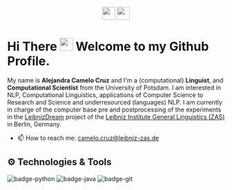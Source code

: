 <p align="center">
  <a href="https://www.linkedin.com/in/alejandracamelo/"><img height="30" color= blue src="https://cdn-icons-png.flaticon.com/512/174/174857.png"></a>
  <a href="mailto:camelo.cruz@leibniz-zas.de"><img height="30" src="https://logodownload.org/wp-content/uploads/2018/02/Outlook-logo-5.png"></a>

</p>

<p align="center">

 <h1>Hi There <img src="https://i.imgur.com/GNz3qCl.gif" width="30px"> Welcome to my Github Profile.</h1>
 
</p>



  My name is **Alejandra Camelo Cruz** and I'm a (computational) **Linguist**, and **Computational Scientist** from the University of Potsdam. I am interested in NLP, Computational Linguistics, applications of Computer Science to Research and Science and underresourced (languages) NLP. I am currently in charge of the computer base pre and postprocessing of the experiments in the [LeibnizDream](https://leibnizdream.eu) project of the [Leibniz Institute General Linguistics (ZAS)](https://www.leibniz-zas.de/de/) in Berlin, Germany. 
- 📫 How to reach me: camelo.cruz@leibniz-zas.de

## ⚙️ Technologies & Tools

![badge-python](https://img.shields.io/badge/code-python-0bbf44?style=for-the-badge&logo=python&logoColor=white&labelColor=21223e)
![badge-java](https://img.shields.io/badge/code-java-0bbf44?style=for-the-badge&logo=java&logoColor=white&labelColor=21223e)
![badge-git](https://img.shields.io/badge/version_control-git-0bbf44?style=for-the-badge&logo=git&logoColor=white&labelColor=21223e)

<!---
camelo-cruz/camelo-cruz is a ✨ special ✨ repository because its `README.md` (this file) appears on your GitHub profile.
You can click the Preview link to take a look at your changes.
--->
